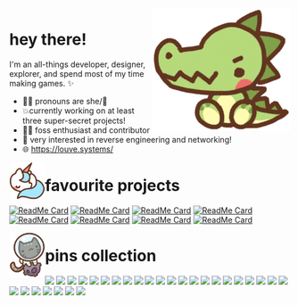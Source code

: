 <img align="right" src="toy_175.png">

# hey there!
I'm an all-things developer, designer, explorer, and spend most of my time making games. ✨ 

- 🏳️‍⚧️ pronouns are she/🐺
- 💥currently working on at least three super-secret projects!
- 🐱‍🐉 foss enthusiast and contributor
- 🔨 very interested in reverse engineering and networking!
- 🌐 https://louve.systems/


<img align="left" width="64px" src="toy_315.png">

# favourite projects
[![ReadMe Card](https://github-readme-stats.vercel.app/api/pin/?username=Rackover&repo=Parchment&theme=tokyonight)]([https://github.com/Rackover/Parchment](https://github.com/Rackover/Parchment))
[![ReadMe Card](https://github-readme-stats.vercel.app/api/pin/?username=Rackover&repo=Broadcast&theme=dark)]([https://github.com/Rackover/Broadcast](https://github.com/Rackover/Broadcast))
[![ReadMe Card](https://github-readme-stats.vercel.app/api/pin/?username=Rackover&repo=iw4x-client&theme=tokyonight)]([https://github.com/Rackover/iw4x-client](https://github.com/Rackover/iw4x-client))
[![ReadMe Card](https://github-readme-stats.vercel.app/api/pin/?username=XLabsProject&repo=iw3x-port&theme=dark)]([https://github.com/XLabsProject/iw3x-port](https://github.com/XLabsProject/iw3x-port))
[![ReadMe Card](https://github-readme-stats.vercel.app/api/pin/?username=Rackover&repo=ADVNTURE&theme=dark)]([https://github.com/Rackover/ADVNTURE](https://github.com/Rackover/ADVNTURE))
[![ReadMe Card](https://github-readme-stats.vercel.app/api/pin/?username=Rackover&repo=TrackMasters.Wiki&theme=tokyonight)]([https://github.com/Rackover/TrackMasters.Wiki](https://github.com/Rackover/TrackMasters.Wiki))
[![ReadMe Card](https://github-readme-stats.vercel.app/api/pin/?username=Rackover&repo=Emmets&theme=dark)]([https://github.com/Rackover/Emmets](https://github.com/Rackover/Emmets))
[![ReadMe Card](https://github-readme-stats.vercel.app/api/pin/?username=FAForever&repo=Neroxis-Map-Generator&theme=tokyonight)]([https://github.com/FAForever/Neroxis-Map-Generator](https://github.com/FAForever/Neroxis-Map-Generator))

<img align="left" width="64px" src="toy_339.png">

# pins collection

![](https://img.shields.io/badge/C%2B%2B-00599C?style=for-the-badge&logo=c%2B%2B&logoColor=white) ![](https://img.shields.io/badge/CSS3-1572B6?style=for-the-badge&logo=css3&logoColor=white) ![](https://img.shields.io/badge/HTML5-E34F26?style=for-the-badge&logo=html5&logoColor=white) ![](https://img.shields.io/badge/JavaScript-323330?style=for-the-badge&logo=javascript&logoColor=F7DF1E) ![](https://img.shields.io/badge/Lua-2C2D72?style=for-the-badge&logo=lua&logoColor=white) ![](	https://img.shields.io/badge/PHP-777BB4?style=for-the-badge&logo=php&logoColor=white) ![](https://img.shields.io/badge/Python-FFD43B?style=for-the-badge&logo=python&logoColor=blue) ![](https://img.shields.io/badge/Google%20Sheets-34A853?style=for-the-badge&logo=google-sheets&logoColor=white) ![](https://img.shields.io/badge/LibreOffice-18A303?style=for-the-badge&logo=LibreOffice&logoColor=white) ![](	https://img.shields.io/badge/Microsoft_Excel-217346?style=for-the-badge&logo=microsoft-excel&logoColor=white) ![](https://img.shields.io/badge/Microsoft_Word-2B579A?style=for-the-badge&logo=microsoft-word&logoColor=white) ![](https://img.shields.io/badge/Debian-A81D33?style=for-the-badge&logo=debian&logoColor=white) ![](https://img.shields.io/badge/Linux-FCC624?style=for-the-badge&logo=linux&logoColor=black) ![](https://img.shields.io/badge/Windows-0078D6?style=for-the-badge&logo=windows&logoColor=white) ![](https://img.shields.io/badge/Windows_XP-003399?style=for-the-badge&logo=windows-xp&logoColor=white) ![](https://img.shields.io/badge/Raspberry%20Pi-A22846?style=for-the-badge&logo=Raspberry%20Pi&logoColor=white) ![](https://img.shields.io/badge/GitHub-100000?style=for-the-badge&logo=github&logoColor=white) ![](https://img.shields.io/badge/GitLab-330F63?style=for-the-badge&logo=gitlab&logoColor=white) ![](https://img.shields.io/badge/Stack_Overflow-FE7A16?style=for-the-badge&logo=stack-overflow&logoColor=white) ![](https://img.shields.io/badge/Audacity-0000CC?style=for-the-badge&logo=audacity&logoColor=white) ![](https://img.shields.io/badge/GIT-E44C30?style=for-the-badge&logo=git&logoColor=white) ![](https://img.shields.io/badge/GNU%20Bash-4EAA25?style=for-the-badge&logo=GNU%20Bash&logoColor=white) ![](https://img.shields.io/badge/VirtualBox-21416b?style=for-the-badge&logo=VirtualBox&logoColor=white) ![](https://img.shields.io/badge/VMware-231f20?style=for-the-badge&logo=VMware&logoColor=white) ![](https://img.shields.io/badge/Opera%2012.17-FF1B2D?style=for-the-badge&logo=Opera&logoColor=white) ![](https://img.shields.io/badge/Tor_Browser-7D4698?style=for-the-badge&logo=Tor-Browser&logoColor=white) ![](https://img.shields.io/badge/Firefox-FF7139?style=for-the-badge&logo=Firefox-Browser&logoColor=white) ![](https://img.shields.io/badge/lenovo%20laptop-E2231A?style=for-the-badge&logo=lenovo&logoColor=white) ![](https://img.shields.io/badge/NVIDIA-GTX330-76B900?style=for-the-badge&logo=nvidia&logoColor=white) 
